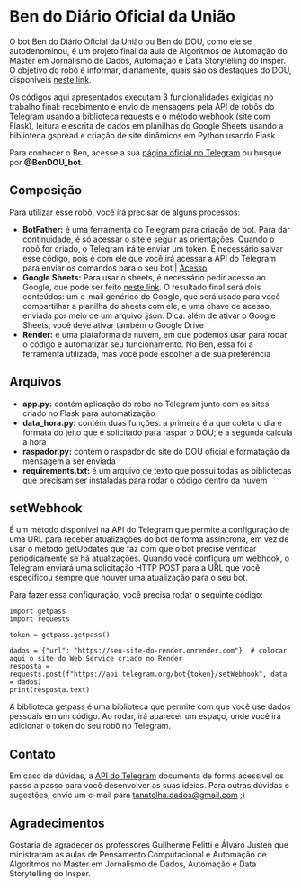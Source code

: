 # Ben do Diário Oficial da União
O bot Ben do Diário Oficial da União ou Ben do DOU, como ele se autodenominou, é um projeto final da aula de Algoritmos de Automação do Master em Jornalismo de Dados, Automação e Data Storytelling do Insper. O objetivo do robô é informar, diariamente, quais são os destaques do DOU, disponíveis [neste link](https://www.in.gov.br/servicos/diario-oficial-da-uniao/destaques-do-diario-oficial-da-uniao).

Os códigos aqui apresentados executam 3 funcionalidades exigidas no trabalho final: recebimento e envio de mensagens pela API de robôs do Telegram usando a biblioteca requests e o método webhook (site com Flask), leitura e escrita de dados em planilhas do Google Sheets usando a biblioteca gspread e criação de site dinâmicos em Python usando Flask

Para conhecer o Ben, acesse a sua [página oficial no Telegram](https://t.me/BenDOU_bot) ou busque por **@BenDOU_bot**.

## Composição
Para utilizar esse robô, você irá precisar de alguns processos:
* **BotFather:** é uma ferramenta do Telegram para criação de bot. Para dar continuidade, é só acessar o site e seguir as orientações. Quando o robô for criado, o Telegram irá te enviar um token. É necessário salvar esse código, pois é com ele que você irá acessar a API do Telegram para enviar os comandos para o seu bot | [Acesso](https://t.me/botfather)
* **Google Sheets:** Para usar o sheets, é necessário pedir acesso ao Google, que pode ser feito [neste link](https://console.cloud.google.com/). O resultado final será dois conteúdos: um e-mail genérico do Google, que será usado para você compartilhar a planilha do sheets com ele, e uma chave de acesso, enviada por meio de um arquivo .json. Dica: além de ativar o Google Sheets, você deve ativar também o Google Drive
* **Render:** é uma plataforma de nuvem, em que podemos usar para rodar o código e automatizar seu funcionamento. No Ben, essa foi a ferramenta utilizada, mas você pode escolher a de sua preferência

## Arquivos
* **app.py:** contém aplicação do robo no Telegram junto com os sites criado no Flask para automatização
* **data_hora.py:** contém duas funções. a primeira é a que coleta o dia e formata do jeito que é solicitado para raspar o DOU; e a segunda calcula a hora
* **raspador.py:** contém o raspador do site do DOU oficial e formatação da mensagem a ser enviada
* **requirements.txt:** é um arquivo de texto que possui todas as bibliotecas que precisam ser instaladas para rodar o código dentro da nuvem

## setWebhook
É um método disponível na API do Telegram que permite a configuração de uma URL para receber atualizações do bot de forma assíncrona, em vez de usar o método getUpdates que faz com que o bot precise verificar periodicamente se há atualizações. Quando você configura um webhook, o Telegram enviará uma solicitação HTTP POST para a URL que você especificou sempre que houver uma atualização para o seu bot.

Para fazer essa configuração, você precisa rodar o seguinte código:
```
import getpass            
import requests

token = getpass.getpass()

dados = {"url": "https://seu-site-do-render.onrender.com"}  # colocar aqui o site do Web Service criado no Render
resposta = requests.post(f"https://api.telegram.org/bot{token}/setWebhook", data = dados)
print(resposta.text)
```

A biblioteca getpass é uma biblioteca que permite com que você use dados pessoais em um código. Ao rodar, irá aparecer um espaço, onde você irá adicionar o token do seu robô no Telegram. 

## Contato
Em caso de dúvidas, a [API do Telegram](https://core.telegram.org/api) documenta de forma acessível os passo a passo para você desenvolver as suas ideias. Para outras dúvidas e sugestões, envie um e-mail para tanatelha.dados@gmail.com ;)

## Agradecimentos
Gostaria de agradecer os professores Guilherme Felitti e Álvaro Justen que ministraram as aulas de Pensamento Computacional e Automação de Algoritmos no Master em Jornalismo de Dados, Automação e Data Storytelling do Insper.
